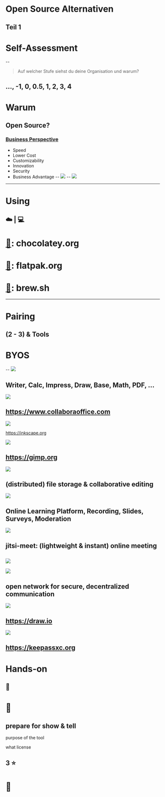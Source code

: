 # Open Source Alternativen
Teil 1
---
# Self-Assessment
--
<!-- .element: data-background-color="SeaGreen" -->
> Auf welcher Stufe siehst du deine Organisation und warum?

..., -1, **0, 0.5, 1, 2, 3, 4**
---
# Warum
Open Source?
--
### [Business Perspective](https://github.com/digital-sustainability/module-eoss-ospo101/blob/main/module1/README.md#the-business-perspective)
- Speed
- Lower Cost
- Customizability
- Innovation
- Security
- Business Advantage
--
[![](https://github.com/todogroup/ospo-career-path/raw/main/OSPO-101/module2/strategic-use.png)](https://github.com/todogroup/ospo-career-path/blob/main/OSPO-101/module2/README.md#what-are-the-major-open-source-business-models)
--
[![](https://www.welt.de/img/wirtschaft/mobile157906274/1601626057-ci23x11-w1600/Volkswagen-Tiguan-in-Einzelteile-zerlegt.jpg)](https://www.sonatype.com/state-of-the-software-supply-chain/introduction)
---
# Using

☁️ | 💻 
--
<!-- .element: data-background-color="SeaGreen" -->
# [🍫](https://chocolatey.org): chocolatey.org
# [🐧](https://flatpak.org): flatpak.org
# [🍺](https://brew.sh): brew.sh
---
# Pairing
(2 - 3) & Tools
--
<!-- .element: data-background-color="SeaGreen" -->
# BYOS
--
[![](https://upload.wikimedia.org/wikipedia/commons/thumb/0/02/LibreOffice_Logo_Flat.svg/640px-LibreOffice_Logo_Flat.svg.png)](https://www.libreoffice.org)

Writer, Calc, Impress, Draw, Base, Math, PDF, ...
--
![](https://upload.wikimedia.org/wikipedia/en/thumb/f/fe/COLLABORA_LOGO.svg/640px-COLLABORA_LOGO.svg.png)

https://www.collaboraoffice.com
--
![](https://upload.wikimedia.org/wikipedia/commons/thumb/0/0d/Inkscape_Logo.svg/128px-Inkscape_Logo.svg.png)

https://inkscape.org

![](https://upload.wikimedia.org/wikipedia/commons/thumb/4/45/The_GIMP_icon_-_gnome.svg/128px-The_GIMP_icon_-_gnome.svg.png)

https://gimp.org
--
[![](https://upload.wikimedia.org/wikipedia/commons/thumb/6/60/Nextcloud_Logo.svg/500px-Nextcloud_Logo.svg.png)](https://nextcloud.com)

(distributed) file storage & collaborative editing 
--
[![](https://upload.wikimedia.org/wikipedia/commons/thumb/c/c7/BigBlueButton_logo.svg/640px-BigBlueButton_logo.svg.png)](https://bigbluebutton.org)

Online Learning Platform, Recording, Slides, Surveys, Moderation
--
[![](https://appcenter.software-univention.de/meta-inf/5.0/jitsimeet/logo_detail_page.svg)](https://jitsi.org)

jitsi-meet: (lightweight & instant) online meeting
--
[![](https://docs.framasoft.org/en/framadate/img/1.png)](https://framadate.org)
--
[![](https://upload.wikimedia.org/wikipedia/commons/thumb/9/95/Matrix_logo.svg/640px-Matrix_logo.svg.png)](https://matrix.org)

open network for secure, decentralized communication
--
![](https://upload.wikimedia.org/wikipedia/commons/thumb/3/3e/Diagrams.net_Logo.svg/480px-Diagrams.net_Logo.svg.png)

https://draw.io
--
![](https://upload.wikimedia.org/wikipedia/commons/thumb/c/c1/KeePassXC.svg/480px-KeePassXC.svg.png)

https://keepassxc.org
---
# Hands-on

💪
--
# 🎯

## prepare for show & tell

purpose of the tool

what license

3 ⭐
---
# 🥗